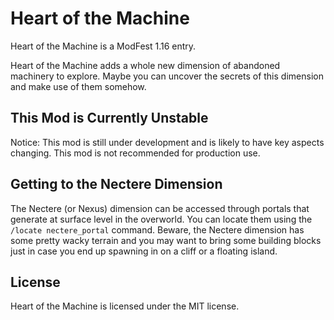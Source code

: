 # Heart of the Machine
Heart of the Machine is a ModFest 1.16 entry.

Heart of the Machine adds a whole new dimension of abandoned machinery to explore. Maybe you can uncover the secrets of
this dimension and make use of them somehow.

## This Mod is Currently Unstable
Notice: This mod is still under development and is likely to have key aspects changing. This mod is not recommended for
production use.

## Getting to the Nectere Dimension
The Nectere (or Nexus) dimension can be accessed through portals that generate at surface level in the overworld. You
can locate them using the `/locate nectere_portal` command. Beware, the Nectere dimension has some pretty wacky terrain
and you may want to bring some building blocks just in case you end up spawning in on a cliff or a floating island.

## License
Heart of the Machine is licensed under the MIT license.
